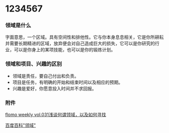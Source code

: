 # 1234567
###  领域是什么
字面意思，一个区域。具有空间性和排他性。它与你本身息息相关，它是你所耕耘并需要长期精进的区域，放弃便会对自己造成巨大的损失，它可以是你研究的行业，可以是你身上的某项技能，也可以是你的锻炼计划。
###  领域和项目、兴趣的区别
- 领域是责任，要自己付出和负责。
- 项目是任务，有明确的开始和结束时间以及相应的预期。
- 兴趣是爱好，你愿意投入时间并不求回报。

###  附件

[flomo weekly vol.031浅谈何谓领域，以及如何寻找](https://mp.weixin.qq.com/s/lFQhP9LvjN2BBxUkZl3YCg)

[百度百科"领域"](https://baike.sogou.com/m/fullLemma?lid=103442&fromTitle=领域&rcer=Q9PEmkJaYYK0AK2xc)


